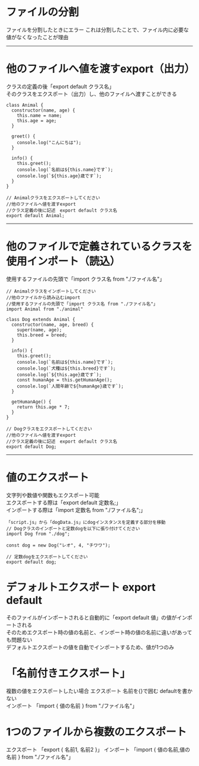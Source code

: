 # ファイルの分割  
ファイルを分割したときにエラー  これは分割したことで、ファイル内に必要な値がなくなったことが理由  
***
# 他のファイルへ値を渡すexport（出力）
クラスの定義の後「export default クラス名」  
そのクラスをエクスポート（出力）し、他のファイルへ渡すことができる  
```
class Animal {
  constructor(name, age) {
    this.name = name;
    this.age = age;
  }

  greet() {
    console.log("こんにちは");
  }

  info() {
    this.greet();
    console.log(`名前は${this.name}です`);
    console.log(`${this.age}歳です`);
  }
}

// Animalクラスをエクスポートしてください
//他のファイルへ値を渡すexport
//クラス定義の後に記述　export default クラス名
export default Animal;
```
***
# 他のファイルで定義されているクラスを使用インポート（読込） 
使用するファイルの先頭で「import クラス名 from "./ファイル名"」  
```
// Animalクラスをインポートしてください
//他のファイルから読み込むimport
//使用するファイルの先頭で「import クラス名 from "./ファイル名"」
import Animal from "./animal"

class Dog extends Animal {
  constructor(name, age, breed) {
    super(name, age);
    this.breed = breed;
  }

  info() {
    this.greet();
    console.log(`名前は${this.name}です`);
    console.log(`犬種は${this.breed}です`);
    console.log(`${this.age}歳です`);
    const humanAge = this.getHumanAge();
    console.log(`人間年齢で${humanAge}歳です`);
  }

  getHumanAge() {
    return this.age * 7;
  }
}

// Dogクラスをエクスポートしてください
//他のファイルへ値を渡すexport
//クラス定義の後に記述　export default クラス名
export default Dog;
```
***
# 値のエクスポート  
文字列や数値や関数もエクスポート可能  
エクスポートする際は「export default 定数名;」  
インポートする際は「import 定数名 from "./ファイル名";」  
```
「script.js」から「dogData.js」にdogインスタンスを定義する部分を移動
// Dogクラスのインポートと定数dogを以下に張り付けてください
import Dog from "./dog";

const dog = new Dog("レオ", 4, "チワワ");

// 定数dogをエクスポートしてください
export default dog;
```
# デフォルトエクスポート  export default  
そのファイルがインポートされると自動的に「export default 値」の値がインポートされる  
そのためエクスポート時の値の名前と、インポート時の値の名前に違いがあっても問題ない  
デフォルトエクスポートの値を自動でインポートするため、値が1つのみ

# 「名前付きエクスポート」  
複数の値をエクスポートしたい場合
エクスポート 名前を{}で囲む defaultを書かない  
インポート 「import { 値の名前 } from "./ファイル名"」  

# 1つのファイルから複数のエクスポート  
エクスポート 「export { 名前1, 名前2 }」
インポート 「import { 値の名前,値の名前 } from "./ファイル名"」  
